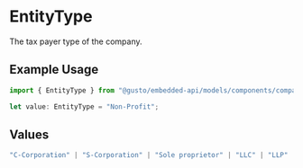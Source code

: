 # EntityType

The tax payer type of the company.

## Example Usage

```typescript
import { EntityType } from "@gusto/embedded-api/models/components/company.js";

let value: EntityType = "Non-Profit";
```

## Values

```typescript
"C-Corporation" | "S-Corporation" | "Sole proprietor" | "LLC" | "LLP" | "Limited partnership" | "Co-ownership" | "Association" | "Trusteeship" | "General partnership" | "Joint venture" | "Non-Profit"
```